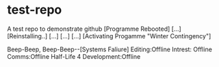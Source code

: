 # test-repo
A test repo to demonstrate github
[Programme Rebooted] [...] [Reinstalling..] [...] [...] [...] [Activating Progamme "Winter Contingency"]

Beep-Beep, Beep-Beep--[Systems Faliure]
Editing:Offline
Intrest: Offline
Comms:Offline
Half-Life 4 Development:Offline
